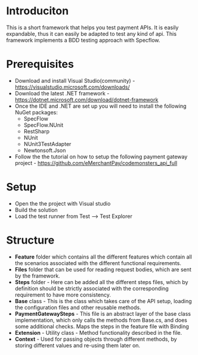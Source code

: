 Introduciton
=============
This is a short framework that helps you test payment APIs. It is easily expandable, thus it can easily be adapted to test any kind of api. This framework implements a BDD testing approach with Specflow.

Prerequisites
==============
- Download and install Visual Studio(community) - https://visualstudio.microsoft.com/downloads/
- Download the latest .NET framework - https://dotnet.microsoft.com/download/dotnet-framework
- Once the IDE and .NET are set up you will need to install the following NuGet packages:
  - SpecFlow
  - SpecFlow.NUnit
  - RestSharp
  - NUnit
  - NUnit3TestAdapter
  - Newtonsoft.Json
 - Follow the the tutorial on how to setup the following payment gateway project - https://github.com/eMerchantPay/codemonsters_api_full
 
 Setup
 =====
 - Open the the project with Visual studio
 - Build the solution
 - Load the test runner from Test --> Test Explorer
 
 Structure
 =========
 - **Feature** folder which contains all the different features which contain all the scenarios associated with the different functional requirements.
 - **Files** folder that can be used for reading request bodies, which are sent by the framework.
 - **Steps** folder - Here can be added all the different steps files, which by definition should be strictly associated with the corresponding requirement to have more consistency.
  - **Base** class - This is the class which takes care of the API setup, loading the configuration files and other reusable methods.
  - **PaymentGatewaySteps** - This file is an abstract layer of the base class implementation, which only calls the methods from Base.cs, and does some additional checks. Maps the steps in the feature file with Binding
  - **Extension** - Utility class - Method functionality described in the file.
  - **Context** - Used for passing objects through different methods, by storing different values and re-using them later on.
